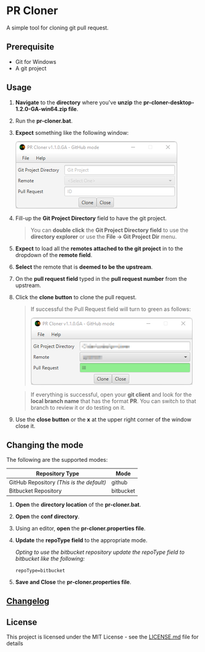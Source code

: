 # PR Cloner

A simple tool for cloning git pull request.

## Prerequisite

* Git for Windows
* A git project

## Usage

1. **Navigate** to the **directory** where you've **unzip** the **pr-cloner-desktop-1.2.0-GA-win64.zip file**.

2. Run the **pr-cloner.bat**.

3. **Expect** something like the following window:


    
    ![Application Window](main-application-window.png)

    

4. Fill-up the **Git Project Directory** field to have the git project.

     > You can **double click** the **Git Project Directory field** to use the **directory explorer** or use the **File -> Git Project Dir** menu.

5. **Expect** to load all the **remotes attached to the git project** in to the dropdown of the **remote field**.

6. **Select** the remote that is **deemed to be the upstream**.

7. On the **pull request field** typed in the **pull request number** from the upstream.

8. Click the **clone button** to clone the pull request.

     > If successful the Pull Request field will turn to green as follows:
     >
     > ![](cloning-successful.png)

     > If everything is successful, open your **git client** and look for the **local branch name** that has the format **PR<pull request number>**.  You can switch to that branch to review it or do testing on it.

9. Use the **close button** or the **x** at the upper right corner of the window close it.

## Changing the mode

The following are the supported modes:

| Repository Type                           | Mode      |
|-------------------------------------------|-----------|
| GitHub Repository *(This is the default)* | github    |
| Bitbucket Repository                      | bitbucket |

1. **Open** the **directory location** of the **pr-cloner.bat**.

2. **Open** the **conf directory**.

3. Using an editor, **open** the **pr-cloner.properties file**.

4. **Update** the **repoType field** to the appropriate mode. 

   *Opting to use the bitbucket repository update the repoType field to bitbucket like the following:*

   ```properties
   repoType=bitbucket
   ```

5. **Save and Close** the **pr-cloner.properties file**.

## [Changelog](CHANGELOG.md)

## License

This project is licensed under the MIT License - see the [LICENSE.md](LICENSE.md) file for details

